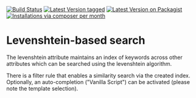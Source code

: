 [![Build Status](https://github.com/MetaModels/attribute_levenshtein/actions/workflows/diagnostics.yml/badge.svg)](https://github.com/MetaModels/attribute_levenshtein/actions)
[![Latest Version tagged](http://img.shields.io/github/tag/MetaModels/attribute_levenshtein.svg)](https://github.com/MetaModels/attribute_levenshtein/tags)
[![Latest Version on Packagist](http://img.shields.io/packagist/v/MetaModels/attribute_levenshtein.svg)](https://packagist.org/packages/MetaModels/attribute_levenshtein)
[![Installations via composer per month](http://img.shields.io/packagist/dm/MetaModels/attribute_levenshtein.svg)](https://packagist.org/packages/MetaModels/attribute_levenshtein)

Levenshtein-based search
========================

The levenshtein attribute maintains an index of keywords across other attributes which can be searched using the 
levenshtein algorithm.

There is a filter rule that enables a similarity search via the created index. Optionally, an auto-completion
("Vanilla Script") can be activated (please note the template selection).


